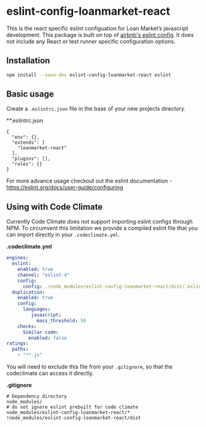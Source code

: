 # eslint-config-loanmarket-react

This is the react specific eslint configuation for Loan Market’s javascript development.
This package is built on top of [airbnb's eslint config](https://github.com/airbnb/javascript/tree/master/packages/eslint-config-airbnb-base). It does not include any React or test runner specific configuration options.

## Installation

```bash
npm install --save-dev eslint-config-loanmarket-react eslint
```

## Basic usage

Create a `.eslintrc.json` file in the base of your new projects directory.

**.eslintrc.json
```
{
  "env": {},
  "extends": [
    "loanmarket-react"
  ],
  "plugins": [],
  "rules": {}
}

```

For more advance usage checkout out the eslint documentation - https://eslint.org/docs/user-guide/configuring

## Using with Code Climate

Currently Code Climate does not support importing eslint configs through NPM.
To circumvent this limitation we provide a compiled eslint file that you can import directly in your `.codeclimate.yml`.

**.codeclimate.yml**
```yml
engines:
  eslint:
    enabled: true
    channel: "eslint-4"
    config:
      config: ./node_modules/eslint-config-loanmarket-react/dist/.eslintrc.json
  duplication:
    enabled: true
    config:
      languages:
         javascript:
           mass_threshold: 50
    checks:
      Similar code:
        enabled: false
ratings:
  paths:
    - "**.js"
```

You will need to exclude this file from your `.gitignore`, so that the codeclimate can access it directly.

**.gitignore**
```
# Dependency directory
node_modules/
# do not ignore eslint prebuilt for code climate
node_modules/eslint-config-loanmarket-react/*
!node_modules/eslint-config-loanmarket-react/dist
```

